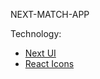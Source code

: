 NEXT-MATCH-APP


Technology:
- [Next UI](https://nextui.org/)
- [React Icons](https://react-icons.github.io/react-icons/)
